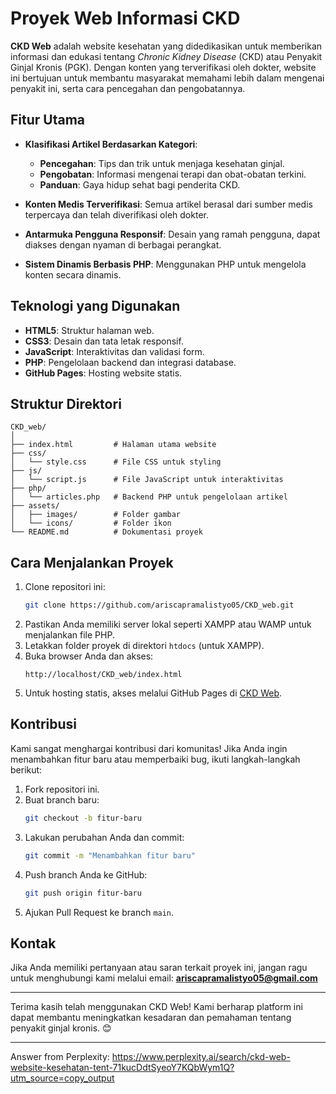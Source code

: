 # Proyek Web Informasi CKD

**CKD Web** adalah website kesehatan yang didedikasikan untuk memberikan informasi dan edukasi tentang *Chronic Kidney Disease* (CKD) atau Penyakit Ginjal Kronis (PGK). Dengan konten yang terverifikasi oleh dokter, website ini bertujuan untuk membantu masyarakat memahami lebih dalam mengenai penyakit ini, serta cara pencegahan dan pengobatannya.

## Fitur Utama

- **Klasifikasi Artikel Berdasarkan Kategori**:
  - **Pencegahan**: Tips dan trik untuk menjaga kesehatan ginjal.
  - **Pengobatan**: Informasi mengenai terapi dan obat-obatan terkini.
  - **Panduan**: Gaya hidup sehat bagi penderita CKD.

- **Konten Medis Terverifikasi**: Semua artikel berasal dari sumber medis terpercaya dan telah diverifikasi oleh dokter.

- **Antarmuka Pengguna Responsif**: Desain yang ramah pengguna, dapat diakses dengan nyaman di berbagai perangkat.

- **Sistem Dinamis Berbasis PHP**: Menggunakan PHP untuk mengelola konten secara dinamis.

## Teknologi yang Digunakan

- **HTML5**: Struktur halaman web.
- **CSS3**: Desain dan tata letak responsif.
- **JavaScript**: Interaktivitas dan validasi form.
- **PHP**: Pengelolaan backend dan integrasi database.
- **GitHub Pages**: Hosting website statis.

## Struktur Direktori

```
CKD_web/
│
├── index.html         # Halaman utama website
├── css/
│   └── style.css      # File CSS untuk styling
├── js/
│   └── script.js      # File JavaScript untuk interaktivitas
├── php/
│   └── articles.php   # Backend PHP untuk pengelolaan artikel
├── assets/
│   ├── images/        # Folder gambar
│   └── icons/         # Folder ikon
└── README.md          # Dokumentasi proyek
```

## Cara Menjalankan Proyek

1. Clone repositori ini:
   ```bash
   git clone https://github.com/ariscapramalistyo05/CKD_web.git
   ```
2. Pastikan Anda memiliki server lokal seperti XAMPP atau WAMP untuk menjalankan file PHP.
3. Letakkan folder proyek di direktori `htdocs` (untuk XAMPP).
4. Buka browser Anda dan akses:
   ```
   http://localhost/CKD_web/index.html
   ```
5. Untuk hosting statis, akses melalui GitHub Pages di [CKD Web](https://ariscapramalistyo05.github.io/CKD_web/).

## Kontribusi

Kami sangat menghargai kontribusi dari komunitas! Jika Anda ingin menambahkan fitur baru atau memperbaiki bug, ikuti langkah-langkah berikut:

1. Fork repositori ini.
2. Buat branch baru:
   ```bash
   git checkout -b fitur-baru
   ```
3. Lakukan perubahan Anda dan commit:
   ```bash
   git commit -m "Menambahkan fitur baru"
   ```
4. Push branch Anda ke GitHub:
   ```bash
   git push origin fitur-baru
   ```
5. Ajukan Pull Request ke branch `main`.

## Kontak

Jika Anda memiliki pertanyaan atau saran terkait proyek ini, jangan ragu untuk menghubungi kami melalui email: **ariscapramalistyo05@gmail.com**

---

Terima kasih telah menggunakan CKD Web! Kami berharap platform ini dapat membantu meningkatkan kesadaran dan pemahaman tentang penyakit ginjal kronis. 😊

---
Answer from Perplexity: https://www.perplexity.ai/search/ckd-web-website-kesehatan-tent-71kucDdtSyeoY7KQbWym1Q?utm_source=copy_output
